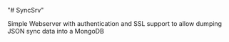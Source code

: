 "# SyncSrv"

Simple Webserver with authentication and SSL support to allow dumping JSON sync data into a MongoDB 

